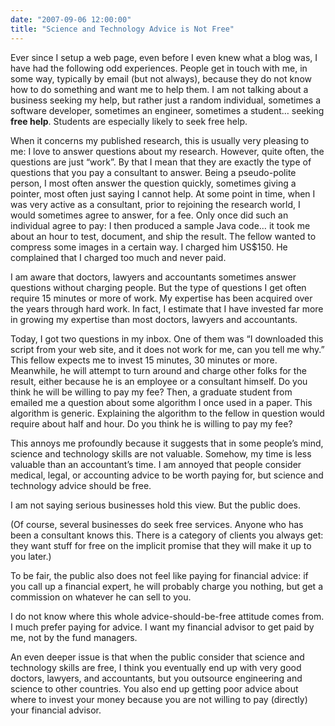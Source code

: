 ```yaml
---
date: "2007-09-06 12:00:00"
title: "Science and Technology Advice is Not Free"
---
```




Ever since I setup a web page, even before I even knew what a blog was, I have had the following odd experiences. People get in touch with me, in some way, typically by email (but not always), because they do not know how to do something and want me to help them. I am not talking about a business seeking my help, but rather just a random individual, sometimes a software developer, sometimes an engineer, sometimes a student&hellip; seeking __free help__. Students are especially likely to seek free help.

When it concerns my published research, this is usually very pleasing to me: I love to answer questions about my research.
However, quite often, the questions are just &ldquo;work&rdquo;. By that I mean that they are exactly the type of questions that you pay a consultant to answer. Being a pseudo-polite person, I most often answer the question quickly, sometimes giving a pointer, most often just saying I cannot help.
At some point in time, when I was very active as a consultant, prior to rejoining the research world, I would sometimes agree to answer, for a fee. Only once did such an individual agree to pay: I then produced a sample Java code&hellip; it took me about an hour to test, document, and ship the result. The fellow wanted to compress some images in a certain way. I charged him US$150. He complained that I charged too much and never paid.

I am aware that doctors, lawyers and accountants sometimes answer questions without charging people. But the type of questions I get often require 15 minutes or more of work. My expertise has been acquired over the years through hard work. In fact, I estimate that I have invested far more in growing my expertise than most doctors, lawyers and accountants.

Today, I got two questions in my inbox. One of them was &ldquo;I downloaded this script from your web site, and it does not work for me, can you tell me why.&rdquo; This fellow expects me to invest 15 minutes, 30 minutes or more. Meanwhile, he will attempt to turn around and charge other folks for the result, either because he is an employee or a consultant himself. Do you think he will be willing to pay my fee? Then, a graduate student from emailed me a question about some algorithm I once used in a paper. This algorithm is generic. Explaining the algorithm to the fellow in question would require about half and hour. Do you think he is willing to pay my fee?

This annoys me profoundly because it suggests that in some people&rsquo;s mind, science and technology skills are not valuable. Somehow, my time is less valuable than an accountant&rsquo;s time. I am annoyed that people consider medical, legal, or accounting advice to be worth paying for, but science and technology advice should be free.

I am not saying serious businesses hold this view. But the public does.

(Of course, several businesses do seek free services. Anyone who has been a consultant knows this. There is a category of clients you always get: they want stuff for free on the implicit promise that they will make it up to you later.)

To be fair, the public also does not feel like paying for financial advice: if you call up a financial expert, he will probably charge you nothing, but get a commission on whatever he can sell to you.

I do not know where this whole advice-should-be-free attitude comes from. I much prefer paying for advice. I want my financial advisor to get paid by me, not by the fund managers.

An even deeper issue is that when the public consider that science and technology skills are free, I think you eventually end up with very good doctors, lawyers, and accountants, but you outsource engineering and science to other countries. You also end up getting poor advice about where to invest your money because you are not willing to pay (directly) your financial advisor.


